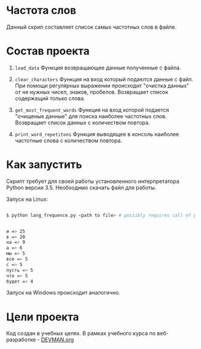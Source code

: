 # Частота слов

Данный скрип составляет список самых частотных слов в файле.

# Состав проекта

1) `load_data`
 Функция возвращающее данные полученные с файла.

2) `clear_characters`
 Функция на вход который подаются данные с файл. При помощи регулярных выражении происходит "очистка данных" от не нужных чисел, знаков, пробелов. Возвращает список содержащий только слова.

3) `get_most_frequent_words`
Функция на вход которой подается "очищеные данные" для поиска наиболее частотных слов. Возвращает список данных с количеством повтора.

4) `print_word_repetitons` 
Функция выводящее в консоль наиболее частотные слова с количеством повтора.

# Как запустить

Скрипт требует для своей работы установленного интерпретатора Python версии 3.5. Необходимо скачать файл для работы.

Запуск на Linux:

```bash

$ python lang_frequence.py <path to file> # possibly requires call of python3 executive instead of just python


и => 25
в => 20
на => 9
а => 6
мы => 5
все => 5
с => 5
пусть => 5
что => 5
будет => 4
```

Запуск на Windows происходит аналогично.


# Цели проекта

Код создан в учебных целях. В рамках учебного курса по веб-разработке - [DEVMAN.org](https://devman.org)
